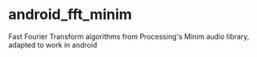 android_fft_minim
=================

Fast Fourier Transform algorithms from Processing's Minim audio library, adapted to work in android
